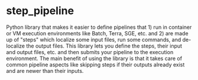 # step_pipeline
Python library that makes it easier to define pipelines that 1) run in container or VM execution environments like Batch, Terra, SGE, etc. and 2) are made up of "steps" which localize some input files, run some commands, and de-localize the output files. This library lets you define the steps, their input and output files, etc. and then submits your pipeline to the execution environment. The main benefit of using the library is that it takes care of common pipeline aspects like skipping steps if their outputs already exist and are newer than their inputs. 
